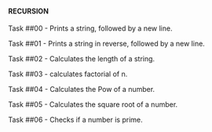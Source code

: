 #### RECURSION

Task ##00 -  Prints a string, followed by a new line.

Task ##01 - Prints a string in reverse, followed by a new line.

Task ##02 - Calculates the length of a string.

Task ##03 - calculates factorial of n.

Task ##04 - Calculates the Pow of a number.

Task ##05 - Calculates the square root of a number.

Task ##06 - Checks if a number is prime.
